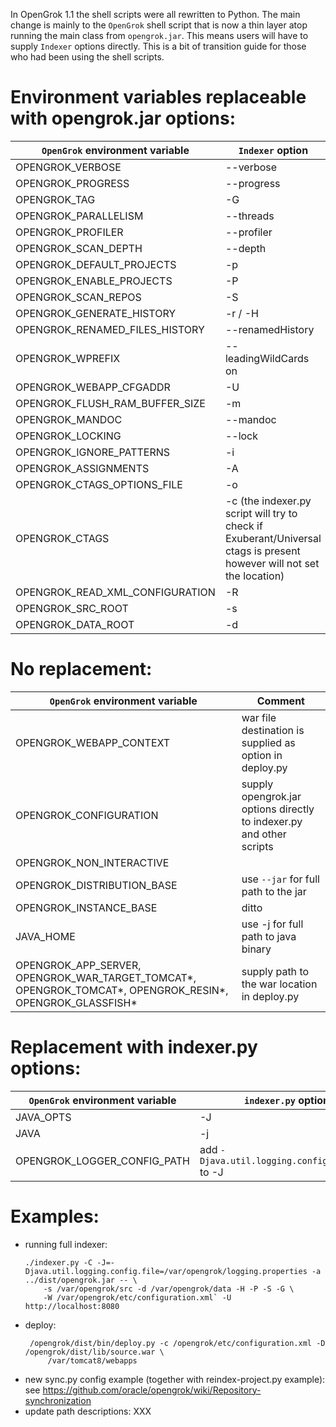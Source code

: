 In OpenGrok 1.1 the shell scripts were all rewritten to Python. The main change is mainly to the `OpenGrok` shell script that is now a thin layer atop running the main class from `opengrok.jar`. This means users will have to supply `Indexer` options directly. This is a bit of transition guide for those who had been using the shell scripts.

# Environment variables replaceable with opengrok.jar options:

| `OpenGrok` environment variable | `Indexer` option |
| ----- | ---- |
OPENGROK_VERBOSE | --verbose
OPENGROK_PROGRESS | --progress
OPENGROK_TAG | -G
OPENGROK_PARALLELISM | --threads
OPENGROK_PROFILER | --profiler
OPENGROK_SCAN_DEPTH | --depth
OPENGROK_DEFAULT_PROJECTS | -p
OPENGROK_ENABLE_PROJECTS | -P
OPENGROK_SCAN_REPOS | -S
OPENGROK_GENERATE_HISTORY | -r / -H
OPENGROK_RENAMED_FILES_HISTORY | --renamedHistory
OPENGROK_WPREFIX | --leadingWildCards on
OPENGROK_WEBAPP_CFGADDR | -U
OPENGROK_FLUSH_RAM_BUFFER_SIZE | -m
OPENGROK_MANDOC | --mandoc
OPENGROK_LOCKING | --lock
OPENGROK_IGNORE_PATTERNS | -i
OPENGROK_ASSIGNMENTS | -A
OPENGROK_CTAGS_OPTIONS_FILE | -o
OPENGROK_CTAGS | -c (the indexer.py script will try to check if Exuberant/Universal ctags is present however will not set the location)
OPENGROK_READ_XML_CONFIGURATION | -R
OPENGROK_SRC_ROOT | -s
OPENGROK_DATA_ROOT | -d

# No replacement:

| `OpenGrok` environment variable | Comment |
| ----- | ---- |
OPENGROK_WEBAPP_CONTEXT | war file destination is supplied as option in deploy.py
OPENGROK_CONFIGURATION | supply opengrok.jar options directly to indexer.py and other scripts
OPENGROK_NON_INTERACTIVE | 
OPENGROK_DISTRIBUTION_BASE | use `--jar` for full path to the jar
OPENGROK_INSTANCE_BASE | ditto
JAVA_HOME | use -j for full path to java binary
OPENGROK_APP_SERVER, OPENGROK_WAR_TARGET_TOMCAT*, OPENGROK_TOMCAT*, OPENGROK_RESIN*, OPENGROK_GLASSFISH* | supply path to the war location in deploy.py

# Replacement with indexer.py options:

| `OpenGrok` environment variable | `indexer.py` option |
| ----- | ---- |
JAVA_OPTS | -J
JAVA | -j
OPENGROK_LOGGER_CONFIG_PATH | add `-Djava.util.logging.config.file=...` to -J

# Examples:

- running full indexer:
  ```
  ./indexer.py -C -J=-Djava.util.logging.config.file=/var/opengrok/logging.properties -a ../dist/opengrok.jar -- \
      -s /var/opengrok/src -d /var/opengrok/data -H -P -S -G \
      -W /var/opengrok/etc/configuration.xml` -U http://localhost:8080
  ```
- deploy:
  ```
   /opengrok/dist/bin/deploy.py -c /opengrok/etc/configuration.xml -D /opengrok/dist/lib/source.war \
       /var/tomcat8/webapps
  ```
- new sync.py config example (together with reindex-project.py example): see https://github.com/oracle/opengrok/wiki/Repository-synchronization
- update path descriptions: XXX